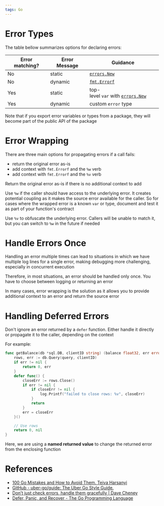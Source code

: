 ```yaml
---
tags: Go
---
```


# Error Types

The table bellow summarizes options for declaring errors:

| Error matching? | Error Message | Guidance |
| --- | --- | --- |
| No | static | [`errors.New`](https://golang.org/pkg/errors/#New) |
| No | dynamic | [`fmt.Errorf`](https://golang.org/pkg/fmt/#Errorf) |
| Yes | static | top-level `var` with [`errors.New`](https://golang.org/pkg/errors/#New) |
| Yes | dynamic | custom `error` type |

Note that if you export error variables or types from a package, they will become part of the public API of the package

# Error Wrapping

There are three main options for propagating errors if a call fails:

- return the original error as-is
- add context with `fmt.Errorf` and the `%w` verb
- add context with `fmt.Errorf` and the `%v` verb

Return the original error as-is if there is no additional context to add

Use `%w` if the caller should have access to the underlying error. It creates potential coupling as it makes the source error available for the caller. So for cases where the wrapped error is a known `var` or type, document and test it as part of your function's contract

Use `%v` to obfuscate the underlying error. Callers will be unable to match it, but you can switch to `%w` in the future if needed

# Handle Errors Once

Handling an error multiple times can lead to situations in which we have multiple log lines for a single error, making debugging more challenging, especially in concurrent execution

Therefore, in most situations, an error should be handled only once. You have to choose between logging or returning an error

In many cases, error wrapping is the solution as it allows you to provide additional context to an error and return the source error

# Handling Deferred Errors

Don't ignore an error returned by a `defer` function. Either handle it directly or propagate it to the caller, depending on the context

For example:

```go
func getBalance(db *sql.DB, clientID string) (balance float32, err error) {
	rows, err := db.Query(query, clientID)
	if err != nil {
		return 0, err
	}
	defer func() {
		closeErr := rows.Close()
		if err != nil {
			if closeErr != nil {
				log.Printf("failed to close rows: %v", closeErr)
			}
			return
		}
		err = closeErr
	}()

	// Use rows
	return 0, nil
}
```

Here, we are using a **named returned value** to change the returned error from the enclosing function

# References

- [100 Go Mistakes and How to Avoid Them. Teiva Harsanyi](References.md#100%20Go%20Mistakes%20and%20How%20to%20Avoid%20Them.%20Teiva%20Harsanyi)
- [GitHub - uber-go/guide: The Uber Go Style Guide.](https://github.com/uber-go/guide/tree/master)
- [Don’t just check errors, handle them gracefully | Dave Cheney](https://dave.cheney.net/2016/04/27/dont-just-check-errors-handle-them-gracefully)
- [Defer, Panic, and Recover - The Go Programming Language](https://go.dev/blog/defer-panic-and-recover)
